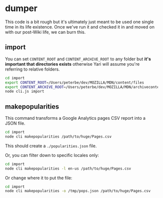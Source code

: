 # dumper

This code is a bit rough but it's ultimately just meant to be used one
single time in its life existence. Once we've run it and checked it in
and moved on with our post-Wiki life, we can burn this.

## import

You can set `CONTENT_ROOT` and `CONTENT_ARCHIVE_ROOT` to any folder
but **it's important that directories exists** otherwise Yari will
assume you're referring to relative folders.

```bash
cd import
export CONTENT_ROOT=/Users/peterbe/dev/MOZILLA/MDN/content/files
export CONTENT_ARCHIVE_ROOT=/Users/peterbe/dev/MOZILLA/MDN/archivecontent/files
node cli.js import
```

## makepopularities

This command transforms a Google Analytics pages CSV report into a JSON
file.

```bash
cd import
node cli makepopularities /path/to/huge/Pages.csv
```

This should create a `./popularities.json` file.

Or, you can filter down to specific locales only:

```bash
cd import
node cli makepopularities -l en-us /path/to/huge/Pages.csv
```

Or change where it to put the file:

```bash
cd import
node cli makepopularities -o /tmp/pops.json /path/to/huge/Pages.csv
```
